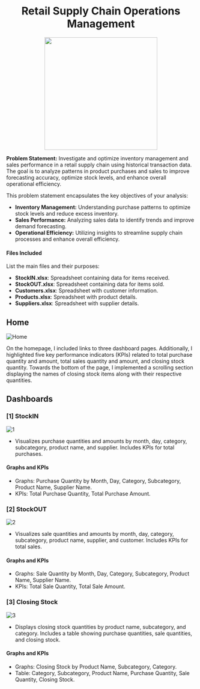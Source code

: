 <h1 align="center"> Retail Supply Chain Operations Management </h1>
<p align="center">
  <img src="https://github.com/gentallman/Retail-Supply-Chain-Operations-Management/assets/78334851/62a06f03-d0eb-4dea-81e7-2b14ea9cd353" width="300">
</p>


**Problem Statement:**
Investigate and optimize inventory management and sales performance in a retail supply chain using historical transaction data. The goal is to analyze patterns in product purchases and sales to improve forecasting accuracy, optimize stock levels, and enhance overall operational efficiency.

This problem statement encapsulates the key objectives of your analysis:
- **Inventory Management:** Understanding purchase patterns to optimize stock levels and reduce excess inventory.
- **Sales Performance:** Analyzing sales data to identify trends and improve demand forecasting.
- **Operational Efficiency:** Utilizing insights to streamline supply chain processes and enhance overall efficiency.


#### Files Included
List the main files and their purposes:
- **StockIN.xlsx**: Spreadsheet containing data for items received.
- **StockOUT.xlsx**: Spreadsheet containing data for items sold.
- **Customers.xlsx**: Spreadsheet with customer information.
- **Products.xlsx**: Spreadsheet with product details.
- **Suppliers.xlsx**: Spreadsheet with supplier details.

## Home
![Home](https://github.com/gentallman/Retail-Supply-Chain-Operations-Management/assets/78334851/13d75dfc-adb2-442f-bf73-b4ac3137ce65)

On the homepage, I included links to three dashboard pages. Additionally, I highlighted five key performance indicators (KPIs) related to total purchase quantity and amount, total sales quantity and amount, and closing stock quantity. Towards the bottom of the page, I implemented a scrolling section displaying the names of closing stock items along with their respective quantities.


## Dashboards

### [1] StockIN 
![1](https://github.com/gentallman/Retail-Supply-Chain-Operations-Management/assets/78334851/84a647ef-2a27-4496-ad46-f87c2f13c855)

- Visualizes purchase quantities and amounts by month, day, category, subcategory, product name, and supplier. Includes KPIs for total purchases.
#### Graphs and KPIs
  - Graphs: Purchase Quantity by Month, Day, Category, Subcategory, Product Name, Supplier Name.
  - KPIs: Total Purchase Quantity, Total Purchase Amount.

### [2] StockOUT 
![2](https://github.com/gentallman/Retail-Supply-Chain-Operations-Management/assets/78334851/bcc4b935-b641-4390-9adc-a6b2f1e80660)

- Visualizes sale quantities and amounts by month, day, category, subcategory, product name, supplier, and customer. Includes KPIs for total sales.
#### Graphs and KPIs
  - Graphs: Sale Quantity by Month, Day, Category, Subcategory, Product Name, Supplier Name.
  - KPIs: Total Sale Quantity, Total Sale Amount.

### [3] Closing Stock
![3](https://github.com/gentallman/Retail-Supply-Chain-Operations-Management/assets/78334851/b80cbe32-6f29-4c2b-985b-63f456346a14)

- Displays closing stock quantities by product name, subcategory, and category. Includes a table showing purchase quantities, sale quantities, and closing stock.
#### Graphs and KPIs
  - Graphs: Closing Stock by Product Name, Subcategory, Category.
  - Table: Category, Subcategory, Product Name, Purchase Quantity, Sale Quantity, Closing Stock.



